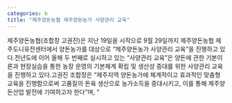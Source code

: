 ```yaml
---
categories: b
title: "제주양돈농협 제주양돈농가 사양관리 교육"
---
```

제주양돈농협(조합장 고권진)은 지난 19일을 시작으로 9월 29일까지 제주양돈농협 제주도니유전센터에서 양돈농가를 대상으로 “제주양돈농가 사양관리 교육”을 진행하고 있다.전년도에 이어 올해 두 번째로 실시하고 있는 “사양관리 교육”은 양돈에 관한 기본이론과 현장실습을 통한 농장 운영의 기본체계 확립 및 생산성 증대를 위한 사양관리 교육을 진행하고 있다.고권진 조합장은 “제주지역 양돈농가에 체계적이고 효과적인 맞춤형 교육을 진행함으로써 고품질의 돈육 생산으로 농가소득을 증대시키고, 이를 통해 제주양돈산업 발전에 기여하고자 한다”며, “